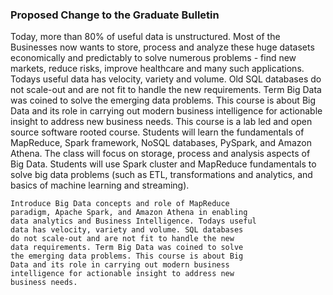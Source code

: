 ### Proposed Change to the Graduate Bulletin

Today, more than 80% of useful data is unstructured. 
Most of the Businesses now wants to store, process 
and analyze these huge datasets economically and 
predictably to solve numerous problems - find new 
markets, reduce risks, improve healthcare and many 
such applications.  Todays useful data has velocity, 
variety and volume. Old SQL databases do not scale-out 
and are not fit to handle the new requirements. Term 
Big Data was coined to solve the emerging data problems. 
This course is about Big Data and its role in carrying 
out modern business intelligence for actionable insight 
to address new business needs. This course is a lab led 
and open source software rooted course. Students will 
learn the fundamentals of MapReduce, Spark framework, 
NoSQL databases, PySpark, and Amazon Athena. The class 
will focus on storage, process and analysis aspects 
of Big Data. Students will use Spark cluster and 
MapReduce fundamentals to solve big data problems (such
as ETL, transformations and analytics, and basics of
machine learning and streaming).

	Introduce Big Data concepts and role of MapReduce
	paradigm, Apache Spark, and Amazon Athena in enabling 
	data analytics and Business Intelligence. Todays useful 
	data has velocity, variety and volume. SQL databases 
	do not scale-out and are not fit to handle the new 
	data requirements. Term Big Data was coined to solve 
	the emerging data problems. This course is about Big 
	Data and its role in carrying out modern business 
	intelligence for actionable insight to address new 
	business needs.

